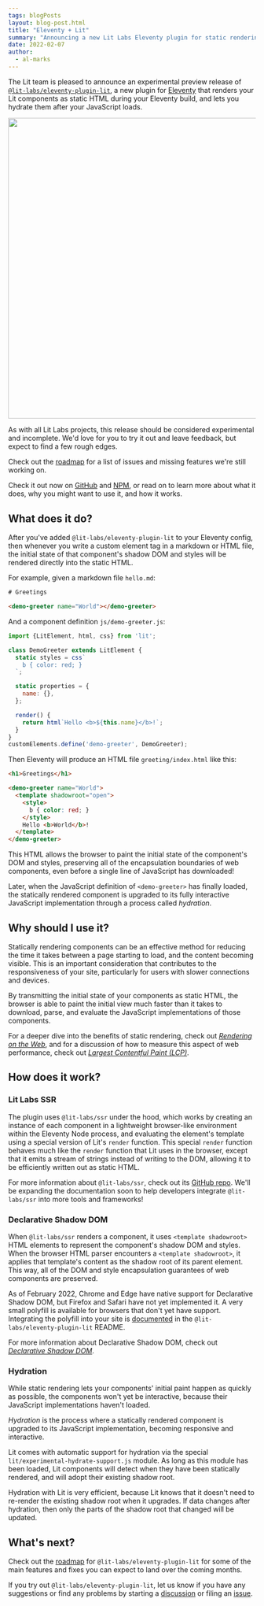 ```yaml
---
tags: blogPosts
layout: blog-post.html
title: "Eleventy + Lit"
summary: "Announcing a new Lit Labs Eleventy plugin for static rendering of Lit components"
date: 2022-02-07
author:
  - al-marks
---
```


The Lit team is pleased to announce an experimental preview release of
[`@lit-labs/eleventy-plugin-lit`](https://github.com/lit/lit/tree/main/packages/labs/eleventy-plugin-lit),
a new plugin for [Eleventy](https://www.11ty.dev/) that renders your Lit
components as static HTML during your Eleventy build, and lets you hydrate them
after your JavaScript loads.

<img src="/images/blog/eleventy/repo-screenshot.png" width="600" height="611.52" class="block centered">

<aside class="warning">

As with all Lit Labs projects, this release should be considered experimental
and incomplete. We'd love for you to try it out and leave feedback, but expect
to find a few rough edges.

Check out the <a
href="https://github.com/lit/lit/tree/main/packages/labs/eleventy-plugin-lit">roadmap</a>
for a list of issues and missing features we're still working on.

</aside>

Check it out now on
[GitHub](https://github.com/lit/lit/tree/main/packages/labs/eleventy-plugin-lit)
and [NPM](https://www.npmjs.com/package/@lit-labs/eleventy-plugin-lit), or read
on to learn more about what it does, why you might want to use it, and how it
works.

## What does it do?

After you've added `@lit-labs/eleventy-plugin-lit` to your Eleventy config, then
whenever you write a custom element tag in a markdown or HTML file, the initial
state of that component's shadow DOM and styles will be rendered directly into
the static HTML.

For example, given a markdown file `hello.md`:

```html
# Greetings

<demo-greeter name="World"></demo-greeter>
```

And a component definition `js/demo-greeter.js`:

```js
import {LitElement, html, css} from 'lit';

class DemoGreeter extends LitElement {
  static styles = css`
    b { color: red; }
  `;

  static properties = {
    name: {},
  };

  render() {
    return html`Hello <b>${this.name}</b>!`;
  }
}
customElements.define('demo-greeter', DemoGreeter);
```

Then Eleventy will produce an HTML file `greeting/index.html` like this:

```html
<h1>Greetings</h1>

<demo-greeter name="World">
  <template shadowroot="open">
    <style>
      b { color: red; }
    </style>
    Hello <b>World</b>!
  </template>
</demo-greeter>
```

This HTML allows the browser to paint the initial state of the component's DOM
and styles, preserving all of the encapsulation boundaries of web components,
even before a single line of JavaScript has downloaded!

Later, when the JavaScript definition of `<demo-greeter>` has finally loaded,
the statically rendered component is upgraded to its fully interactive
JavaScript implementation through a process called *hydration*.

## Why should I use it?

Statically rendering components can be an effective method for reducing the time
it takes between a page starting to load, and the content becoming visible. This
is an important consideration that contributes to the responsiveness of your
site, particularly for users with slower connections and devices.

By transmitting the initial state of your components as static HTML, the browser
is able to paint the initial view much faster than it takes to download, parse,
and evaluate the JavaScript implementations of those components.

For a deeper dive into the benefits of static rendering, check out *[Rendering
on the
Web](https://developers.google.com/web/updates/2019/02/rendering-on-the-web)*,
and for a discussion of how to measure this aspect of web performance, check out
*[Largest Contentful Paint (LCP)](https://web.dev/lcp/)*.

## How does it work?

### Lit Labs SSR

The plugin uses `@lit-labs/ssr` under the hood, which works by creating an
instance of each component in a lightweight browser-like environment within the
Eleventy Node process, and evaluating the element's template using a special
version of Lit's `render` function. This special `render` function behaves much
like the `render` function that Lit uses in the browser, except that it emits a
stream of strings instead of writing to the DOM, allowing it to be efficiently
written out as static HTML.

For more information about `@lit-labs/ssr`, check out its [GitHub
repo](https://github.com/lit/lit/tree/main/packages/labs/ssr). We'll be
expanding the documentation soon to help developers integrate `@lit-labs/ssr`
into more tools and frameworks!

### Declarative Shadow DOM

When `@lit-labs/ssr` renders a component, it uses `<template shadowroot>` HTML
elements to represent the component's shadow DOM and styles. When the browser
HTML parser encounters a `<template shadowroot>`, it applies that template's
content as the shadow root of its parent element. This way, all of the DOM and
style encapsulation guarantees of web components are preserved.

As of February 2022, Chrome and Edge have native support for Declarative Shadow
DOM, but Firefox and Safari have not yet implemented it. A very small polyfill
is available for browsers that don't yet have support. Integrating the polyfill
into your site is
[documented](https://github.com/lit/lit/tree/main/packages/labs/eleventy-plugin-lit#ponyfill)
in the `@lit-labs/eleventy-plugin-lit` README.

For more information about Declarative Shadow DOM, check out *[Declarative
Shadow DOM](https://web.dev/declarative-shadow-dom/)*.

### Hydration

While static rendering lets your components' initial paint happen as quickly as
possible, the components won't yet be interactive, because their JavaScript
implementations haven't loaded.

*Hydration* is the process where a statically rendered component is upgraded to
its JavaScript implementation, becoming responsive and interactive.

Lit comes with automatic support for hydration via the special
`lit/experimental-hydrate-support.js` module. As long as this module has been
loaded, Lit components will detect when they have been statically rendered, and
will adopt their existing shadow root.

Hydration with Lit is very efficient, because Lit knows that it doesn't need to
re-render the existing shadow root when it upgrades. If data changes after
hydration, then only the parts of the shadow root that changed will be updated.

## What's next?

Check out the
[roadmap](https://github.com/lit/lit/tree/main/packages/labs/eleventy-plugin-lit#roadmap)
for `@lit-labs/eleventy-plugin-lit` for some of the main features and fixes you
can expect to land over the coming months.

If you try out `@lit-labs/eleventy-plugin-lit`, let us know if you have any
suggestions or find any problems by starting a
[discussion](https://github.com/lit/lit/discussions) or filing an
[issue](https://github.com/lit/lit/issues).
